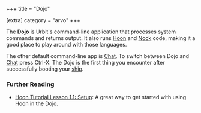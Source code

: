 +++
title = "Dojo"

[extra]
category = "arvo"
+++

The **Dojo** is Urbit's command-line application that processes system commands and returns output. It also runs [Hoon](../hoon) and [Nock](../nock) code, making it a good place to play around with those languages.

The other default command-line app is [Chat](../chat). To switch between Dojo
and [Chat](../chat) press Ctrl-X. The Dojo is the first thing you encounter after successfully booting your [ship](../ship).

### Further Reading
- [Hoon Tutorial Lesson 1.1: Setup](@/docs/hoon/hoon-school/setup.md): A great way to get started with using Hoon in the Dojo.
